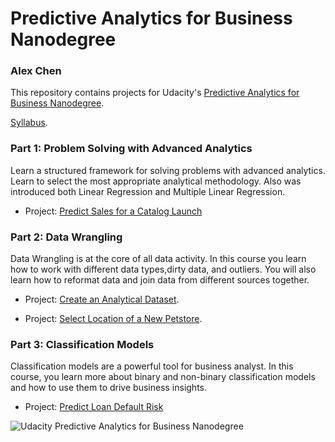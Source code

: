 # Predictive Analytics for Business Nanodegree

### Alex Chen

This repository contains projects for Udacity's [Predictive Analytics for Business Nanodegree](https://www.udacity.com/course/predictive-analytics-for-business-nanodegree--nd008).

[Syllabus](https://s3-us-west-2.amazonaws.com/udacity-printer/production/syllabus/syllabus-nd008-br-default-en-us.pdf).


### Part 1: Problem Solving with Advanced Analytics

Learn a structured framework for solving problems with advanced analytics. Learn to select the most appropriate analytical methodology. Also was introduced both Linear Regression and Multiple Linear Regression.

- Project: [Predict Sales for a Catalog Launch]()

### Part 2: Data Wrangling
Data Wrangling is at the core of all data activity. In this course you learn how to work with different data types,dirty data, and outliers. You will also learn how to reformat data and join data from different sources together.

- Project: [Create an Analytical Dataset]().

- Project: [Select Location of a New Petstore]().

### Part 3: Classification Models
Classification models are a powerful tool for business analyst. In this course, you learn more about binary and non-binary classification models and how to use them to drive business insights.

- Project: [Predict Loan Default Risk]()


![Udacity Predictive Analytics for Business Nanodegree](https://user-images.githubusercontent.com/32528638/72946458-c5529d00-3d5d-11ea-8bcf-3c5dc242feb4.jpg)
